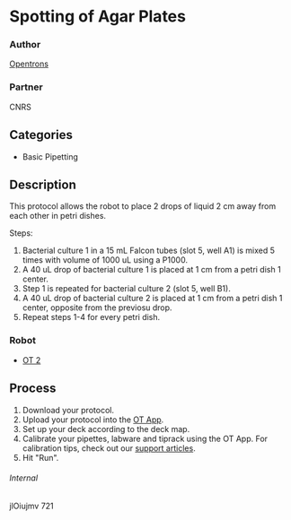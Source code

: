 # Spotting of Agar Plates

### Author
[Opentrons](http://www.opentrons.com/)

### Partner
CNRS

## Categories
* Basic Pipetting

## Description
This protocol allows the robot to place 2 drops of liquid 2 cm away from each other in petri dishes.

Steps:
1. Bacterial culture 1 in a 15 mL Falcon tubes (slot 5, well A1) is mixed 5 times with volume of 1000 uL using a P1000.
2. A 40 uL drop of bacterial culture 1 is placed at 1 cm from a petri dish 1 center.
3. Step 1 is repeated for bacterial culture 2 (slot 5, well B1).
4. A 40 uL drop of bacterial culture 2 is placed at 1 cm from a petri dish 1 center, opposite from the previosu drop.
5. Repeat steps 1-4 for every petri dish.

### Robot
* [OT 2](https://opentrons.com/ot-2)

## Process
1. Download your protocol.
2. Upload your protocol into the [OT App](https://opentrons.com/ot-app).
3. Set up your deck according to the deck map.
4. Calibrate your pipettes, labware and tiprack using the OT App. For calibration tips, check out our [support articles](https://support.opentrons.com/ot-2/getting-started-software-setup/deck-calibration).
5. Hit "Run".

###### Internal
jlOiujmv
721
